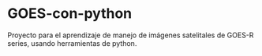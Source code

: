 # GOES-con-python
Proyecto para el aprendizaje de manejo de imágenes satelitales de GOES-R series, usando herramientas de python.
